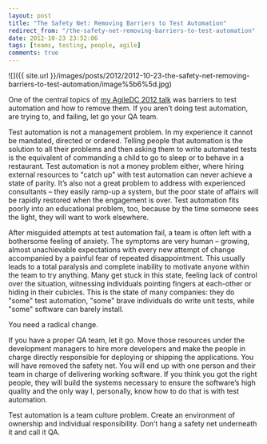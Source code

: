 ```yaml
---
layout: post
title: "The Safety Net: Removing Barriers to Test Automation"
redirect_from: "/the-safety-net-removing-barriers-to-test-automation"
date: 2012-10-23 23:52:06
tags: [teams, testing, people, agile]
comments: true
---
```

![]({{ site.url }}/images/posts/2012/2012-10-23-the-safety-net-removing-barriers-to-test-automation/image%5b6%5d.jpg)

One of the central topics of [my AgileDC 2012 talk](https://www.slideshare.net/dblockdotorg/taming-the-testing-beast-agiledc-2012/) was barriers to test automation and how to remove them. If you aren’t doing test automation, are trying to, and failing, let go your QA team.

Test automation is not a management problem. In my experience it cannot be mandated, directed or ordered. Telling people that automation is the solution to all their problems and then asking them to write automated tests is the equivalent of commanding a child to go to sleep or to behave in a restaurant. Test automation is not a money problem either, where hiring external resources to "catch up" with test automation can never achieve a state of parity. It’s also not a great problem to address with experienced consultants – they easily ramp-up a system, but the poor state of affairs will be rapidly restored when the engagement is over. Test automation fits poorly into an educational problem, too, because by the time someone sees the light, they will want to work elsewhere.

After misguided attempts at test automation fail, a team is often left with a bothersome feeling of anxiety. The symptoms are very human – growing, almost unachievable expectations with every new attempt of change accompanied by a painful fear of repeated disappointment. This usually leads to a total paralysis and complete inability to motivate anyone within the team to try anything. Many get stuck in this state, feeling lack of control over the situation, witnessing individuals pointing fingers at each-other or hiding in their cubicles. This is the state of many companies: they do "some" test automation, "some" brave individuals do write unit tests, while "some" software can barely install.

You need a radical change.

If you have a proper QA team, let it go. Move those resources under the development managers to hire more developers and make the people in charge directly responsible for deploying or shipping the applications. You will have removed the safety net. You will end up with one person and their team in charge of delivering working software. If you think you got the right people, they will build the systems necessary to ensure the software’s high quality and the only way I, personally, know how to do that is with test automation.

Test automation is a team culture problem. Create an environment of ownership and individual responsibility. Don’t hang a safety net underneath it and call it QA.

